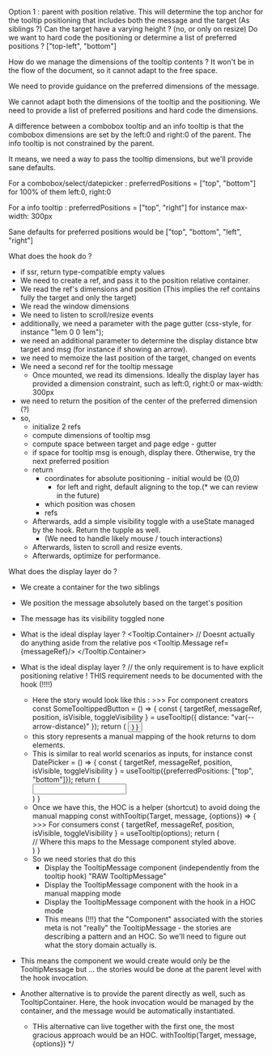  Option 1 :
 parent with position relative. This will determine the top anchor for the tooltip positioning
 that includes both the message and the target (As siblings ?)
 Can the target have a varying height ? (no, or only on resize)
 Do we want to hard code the positioning or determine a list of preferred positions ? 
  ["top-left", "bottom"]

  How do we manage the dimensions of the tooltip contents ? It won't be in the flow of the document, so it cannot adapt to the free space.

  We need to provide guidance on the preferred dimensions of the message.

  We cannot adapt both the dimensions of the tooltip and the positioning. We need to provide a list of preferred positions and hard code the dimensions. 

  A difference between a combobox tooltip and an info tooltip is that the combobox dimensions are set by the left:0 and right:0 of the parent. The info tooltip is not constrained by the parent.

  It means, we need a way to pass the tooltip dimensions, but we'll provide sane defaults.

  For a combobox/select/datepicker : 
  preferredPositions = ["top", "bottom"] for 100% of them
  left:0, right:0

  For a info tooltip :
  preferredPositions = ["top", "right"] for instance
  max-width: 300px

  Sane defaults for preferred positions would be  ["top", "bottom", "left", "right"]

  What does the hook do ? 
  - if ssr, return type-compatible empty values
  - We need to create a ref, and pass it to the position relative container.  
  - We read the ref's dimensions and position
      (This implies the ref contains fully the target and only the target)
  - We read the window dimensions
  - We need to listen to scroll/resize events
  - additionally, we need a parameter with the page gutter (css-style, for instance "1em 0 0 1em");
  - we need an additional parameter to determine the display distance btw target and msg (for instance if showing an arrow).
  - we need to memoize the last position of the target, changed on events
  - We need a second ref for the tooltip message
    - Once mounted, we read its dimensions. Ideally the display layer has provided a dimension constraint, such as left:0, right:0 or max-width: 300px
  - we need to return the position of the center of the preferred dimension (?)
  - so, 
    - initialize 2 refs
    - compute dimensions of tooltip msg
    - compute space between target and page edge - gutter
    - if space for tooltip msg  is enough, display there. Otherwise, try the next preferred position
    - return 
      - coordinates for absolute positioning - initial would be (0,0)
          - for left and right, default aligning to the top.(* we can review in the future)
      - which position was chosen
      - refs
    - Afterwards, add a simple visibility toggle with a useState managed by the hook. Return the tupple as well.
      - (We need to handle likely mouse / touch interactions)
    - Afterwards, listen to scroll and resize events.
    - Afterwards, optimize for performance.


  What does the display layer do ?
  - We create a container for the two siblings
  - We position the message absolutely based on the target's position
  - The message has its visibility toggled none
  - What is the ideal display layer ? 
      <Tooltip.Container> // Doesnt actually do anything aside from the relative pos
        <SomeTarget ref={targetRef}/>
        <Tooltip.Message ref={messageRef}/>
      </Tooltip.Container>
  - What is the ideal display layer ? 
      <SomeRandomContainer> // the only requirement is to have explicit positioning relative ! THIS requirement needs to be documented with the hook (!!!!)
        <SomeTarget ref={targetRef}/>
        <TooltipMessage ref={messageRef}/>
      </SomeRandomContainer>
    - Here the story would look like this : >>> For component creators 
      const SomeTooltippedButton = () => {
        const {
          targetRef,
          messageRef,
          position,
          isVisible,
          toggleVisibility
        } = useTooltip({ distance: "var(--arrow-distance)" });
        return (
          <SomeRandomContainer>
            <Button ref={targetRef}/>
            <TooltipMessage ref={messageRef}/>
          </SomeRandomContainer>
        )
      }
    - this story represents a manual mapping of the hook returns to dom elements. 
    - This is similar to real world scenarios as inputs, for instance
      const DatePicker = () => {
        const {
          targetRef,
          messageRef,
          position,
          isVisible,
          toggleVisibility
        } = useTooltip({preferredPositions: ["top", "bottom"]});
        return (
          <div class="parent">
            <input ref={targetRef}/>
            <Calendar ref={messageRef}/>
          </div>
        )
      }
    - Once we have this, the HOC is a helper (shortcut) to avoid doing the manual mapping
      const withTooltip(Target, message, {options}) => { >>> For consumers
        const {
          targetRef,
          messageRef,
          position,
          isVisible,
          toggleVisibility
        } = useTooltip(options);
        return (
          <div class="parent">
            <Target ref={targetRef}/>
            <Message ref={messageRef}/> // Where this maps to the Message component styled above.
          </div>
        )
      }
    - So we need stories that do this
      - Display the TooltipMessage component (independently from the tooltip hook)
          "RAW TooltipMessage"
      - Display the TooltipMessage component with the hook in a manual mapping mode
      - Display the TooltipMessage component with the hook in a HOC mode
      - This means (!!!) that the "Component" associated with the stories meta is not "really" the TooltipMessage - the stories are describing a pattern and an HOC. So we'll need to figure out what the story domain actually is.


  - This means the component we would create would only be the TooltipMessage but ... the stories would be done at the parent level with the hook invocation.
  - Another alternative is to provide the parent directly as well, such as TooltipContainer. Here, the hook invocation would be managed by the container, and the message would be automatically instantiated.
     - THis alternative can live together with the first one, the most gracious approach would be an HOC. withTooltip(Target, message, {options})
 */
